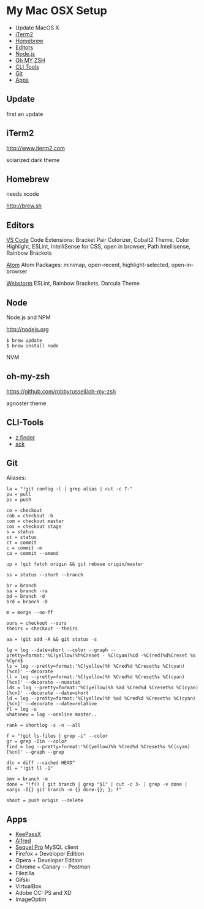 # My Mac OSX Setup

- Update MacOS X
- [iTerm2](#iterm2)
- [Homebrew](#homebrew)
- [Editors](#editors)
- [Node.js](#node)
- [Oh MY ZSH](#oh-my-zsh)
- [CLI Tools](#cli-tools)
- [Git](#git)
- [Apps](#apps)


## Update
first an update

## iTerm2
http://www.iterm2.com

solarized dark theme

## Homebrew
needs xcode

http://brew.sh

## Editors
[VS Code](https://code.visualstudio.com/)
Code Extensions: Bracket Pair Colorizer, Cobalt2 Theme, Color Highlight, ESLint, IntelliSense for CSS, open in browser, Path Intellisense, Rainbow Brackets

[Atom](https://atom.io)
Atom Packages: minimap, open-recent, highlight-selected, open-in-browser

[Webstorm](https://www.jetbrains.com/webstorm/download/#section=mac)
ESLint, Rainbow Brackets, Darcula Theme


## Node

Node.js and NPM

http://nodejs.org

    $ brew update
    $ brew install node
    
NVM

## oh-my-zsh
https://github.com/robbyrussell/oh-my-zsh

agnoster theme

## CLI-Tools
- [z finder](https://github.com/rupa/z/blob/master/z.sh)
- [ack](https://beyondgrep.com)

## Git
Aliases:

    la = "!git config -l | grep alias | cut -c 7-"
    pu = pull
    ps = push

    co = checkout
    cob = checkout -b
    com = checkout master
    cos = checkout stage
    s = status
    st = status
    ct = commit
    c = commit -m
    ca = commit --amend

    up = !git fetch origin && git rebase origin/master

    ss = status --short --branch

    br = branch
    ba = branch -ra
    bd = branch -d
    brd = branch -D

    m = merge --no-ff

    ours = checkout --ours
    theirs = checkout --theirs

    aa = !git add -A && git status -s

    lg = log --date=short --color --graph --pretty=format:'%C(yellow)%h%Creset - %C(cyan)%cd -%C(red)%d%Creset %s %Cgre$
    ls = log --pretty=format:'%C(yellow)%h %Cred%d %Creset%s %C(cyan)[%cn]' --decorate
    ll = log --pretty=format:'%C(yellow)%h %Cred%d %Creset%s %C(cyan)[%cn]' --decorate --numstat
    lds = log --pretty=format:'%C(yellow)%h %ad %Cred%d %Creset%s %C(cyan)[%cn]' --decorate --date=short
    ld = log --pretty=format:'%C(yellow)%h %ad %Cred%d %Creset%s %C(cyan)[%cn]' --decorate --date=relative
    fl = log -u
    whatsnew = log --oneline master..

    rank = shortlog -s -n --all

    f = "!git ls-files | grep -i" --color
    gr = grep -Iin --color
    find = log --pretty=format:'%C(yellow)%h %Cred%d %Creset%s %C(cyan)[%cn]' --graph --grep

    dlc = diff --cached HEAD^
    dl = "!git ll -1"

    bmv = branch -m
    done = "!f() { git branch | grep "$1" | cut -c 3- | grep -v done | xargs -I{} git branch -m {} done-{}; }; f"

    shoot = push origin --delete

## Apps
- [KeePassX](https://www.keepassx.org/downloads)
- [Alfred](https://www.alfredapp.com)
- [Sequel Pro](http://www.sequelpro.com) MySQL client
- Firefox + Developer Edition
- Opera + Developer Edition
- Chrome + Canary 
-- Postman
- Filezilla
- Gifski
- VirtualBox
- Adobe CC: PS and XD
- ImageOptim
